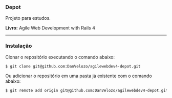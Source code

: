 ### Depot

Projeto para estudos.


**Livro:** Agile Web Development with Rails 4

-----------------------------------------------------------------------------

### Instalação

Clonar o repositório executando o comando abaixo:

```sh
$ git clone git@github.com:DanVelozo/agilewebdev4-depot.git
```

Ou adicionar o repositório em uma pasta já existente com o comando abaixo:

```sh
$ git remote add origin git@github.com:DanVelozo/agilewebdev4-depot.git
```
